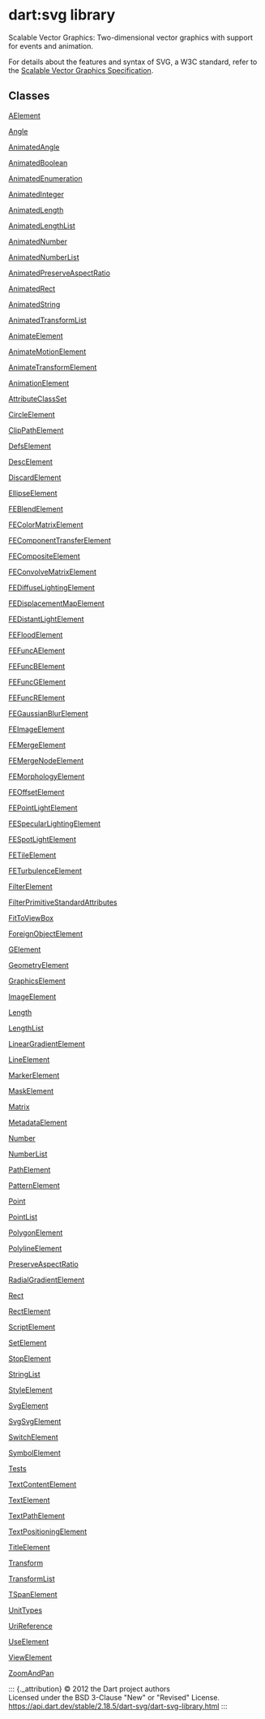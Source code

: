 dart:svg library
================

Scalable Vector Graphics: Two-dimensional vector graphics with support
for events and animation.

For details about the features and syntax of SVG, a W3C standard, refer
to the [Scalable Vector Graphics
Specification](http://www.w3.org/TR/SVG/).

Classes
-------

[AElement](aelement-class)

[Angle](angle-class)

[AnimatedAngle](animatedangle-class)

[AnimatedBoolean](animatedboolean-class)

[AnimatedEnumeration](animatedenumeration-class)

[AnimatedInteger](animatedinteger-class)

[AnimatedLength](animatedlength-class)

[AnimatedLengthList](animatedlengthlist-class)

[AnimatedNumber](animatednumber-class)

[AnimatedNumberList](animatednumberlist-class)

[AnimatedPreserveAspectRatio](animatedpreserveaspectratio-class)

[AnimatedRect](animatedrect-class)

[AnimatedString](animatedstring-class)

[AnimatedTransformList](animatedtransformlist-class)

[AnimateElement](animateelement-class)

[AnimateMotionElement](animatemotionelement-class)

[AnimateTransformElement](animatetransformelement-class)

[AnimationElement](animationelement-class)

[AttributeClassSet](attributeclassset-class)

[CircleElement](circleelement-class)

[ClipPathElement](clippathelement-class)

[DefsElement](defselement-class)

[DescElement](descelement-class)

[DiscardElement](discardelement-class)

[EllipseElement](ellipseelement-class)

[FEBlendElement](feblendelement-class)

[FEColorMatrixElement](fecolormatrixelement-class)

[FEComponentTransferElement](fecomponenttransferelement-class)

[FECompositeElement](fecompositeelement-class)

[FEConvolveMatrixElement](feconvolvematrixelement-class)

[FEDiffuseLightingElement](fediffuselightingelement-class)

[FEDisplacementMapElement](fedisplacementmapelement-class)

[FEDistantLightElement](fedistantlightelement-class)

[FEFloodElement](fefloodelement-class)

[FEFuncAElement](fefuncaelement-class)

[FEFuncBElement](fefuncbelement-class)

[FEFuncGElement](fefuncgelement-class)

[FEFuncRElement](fefuncrelement-class)

[FEGaussianBlurElement](fegaussianblurelement-class)

[FEImageElement](feimageelement-class)

[FEMergeElement](femergeelement-class)

[FEMergeNodeElement](femergenodeelement-class)

[FEMorphologyElement](femorphologyelement-class)

[FEOffsetElement](feoffsetelement-class)

[FEPointLightElement](fepointlightelement-class)

[FESpecularLightingElement](fespecularlightingelement-class)

[FESpotLightElement](fespotlightelement-class)

[FETileElement](fetileelement-class)

[FETurbulenceElement](feturbulenceelement-class)

[FilterElement](filterelement-class)

[FilterPrimitiveStandardAttributes](filterprimitivestandardattributes-class)

[FitToViewBox](fittoviewbox-class)

[ForeignObjectElement](foreignobjectelement-class)

[GElement](gelement-class)

[GeometryElement](geometryelement-class)

[GraphicsElement](graphicselement-class)

[ImageElement](imageelement-class)

[Length](length-class)

[LengthList](lengthlist-class)

[LinearGradientElement](lineargradientelement-class)

[LineElement](lineelement-class)

[MarkerElement](markerelement-class)

[MaskElement](maskelement-class)

[Matrix](matrix-class)

[MetadataElement](metadataelement-class)

[Number](number-class)

[NumberList](numberlist-class)

[PathElement](pathelement-class)

[PatternElement](patternelement-class)

[Point](point-class)

[PointList](pointlist-class)

[PolygonElement](polygonelement-class)

[PolylineElement](polylineelement-class)

[PreserveAspectRatio](preserveaspectratio-class)

[RadialGradientElement](radialgradientelement-class)

[Rect](rect-class)

[RectElement](rectelement-class)

[ScriptElement](scriptelement-class)

[SetElement](setelement-class)

[StopElement](stopelement-class)

[StringList](stringlist-class)

[StyleElement](styleelement-class)

[SvgElement](svgelement-class)

[SvgSvgElement](svgsvgelement-class)

[SwitchElement](switchelement-class)

[SymbolElement](symbolelement-class)

[Tests](tests-class)

[TextContentElement](textcontentelement-class)

[TextElement](textelement-class)

[TextPathElement](textpathelement-class)

[TextPositioningElement](textpositioningelement-class)

[TitleElement](titleelement-class)

[Transform](transform-class)

[TransformList](transformlist-class)

[TSpanElement](tspanelement-class)

[UnitTypes](unittypes-class)

[UriReference](urireference-class)

[UseElement](useelement-class)

[ViewElement](viewelement-class)

[ZoomAndPan](zoomandpan-class)

::: {._attribution}
© 2012 the Dart project authors\
Licensed under the BSD 3-Clause \"New\" or \"Revised\" License.\
<https://api.dart.dev/stable/2.18.5/dart-svg/dart-svg-library.html>
:::
